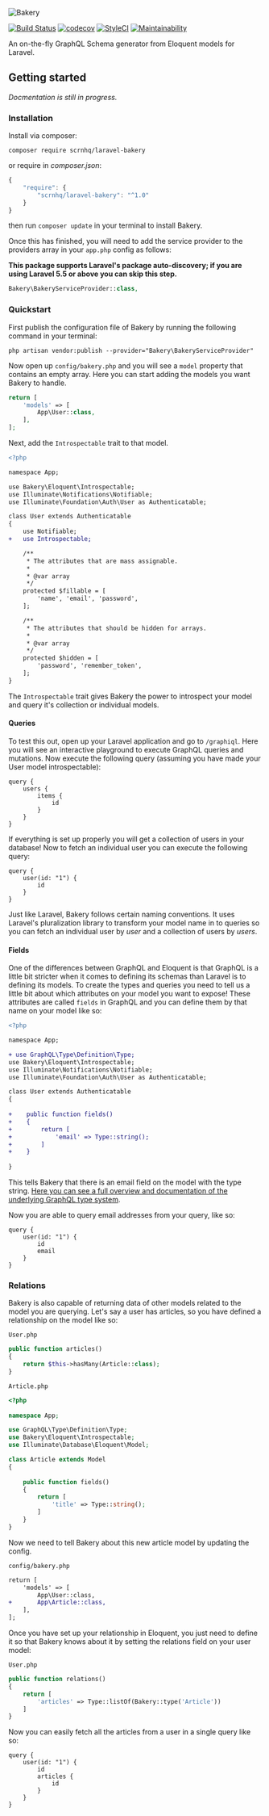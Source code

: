 ![Bakery](artwork.png)

[![Build Status](https://travis-ci.org/scrnhq/laravel-bakery.svg?branch=master)](https://travis-ci.org/scrnhq/laravel-bakery)
[![codecov](https://codecov.io/gh/scrnhq/laravel-bakery/branch/master/graph/badge.svg)](https://codecov.io/gh/scrnhq/laravel-bakery)
[![StyleCI](https://github.styleci.io/repos/109427894/shield?branch=feature/new-api)](https://github.styleci.io/repos/109427894)
[![Maintainability](https://api.codeclimate.com/v1/badges/de462571125eb6bf7af2/maintainability)](https://codeclimate.com/github/scrnhq/laravel-bakery/maintainability)

An on-the-fly GraphQL Schema generator from Eloquent models for Laravel.

## Getting started

_Docmentation is still in progress._

### Installation

Install via composer:

```
composer require scrnhq/laravel-bakery
```

or require in _composer.json_:

```js
{
    "require": {
        "scrnhq/laravel-bakery": "^1.0"
    }
}
```

then run `composer update` in your terminal to install Bakery.

Once this has finished, you will need to add the service provider to the providers array in your `app.php` config as follows:

**This package supports Laravel's package auto-discovery; if you are using Laravel 5.5 or above you can skip this step.**

```php
Bakery\BakeryServiceProvider::class,
```

### Quickstart

First publish the configuration file of Bakery by running the following command in your terminal:

```
php artisan vendor:publish --provider="Bakery\BakeryServiceProvider"
```

Now open up `config/bakery.php` and you will see a `model` property that contains an empty array. Here you can start adding the models you want Bakery to handle.

```php
return [
    'models' => [
        App\User::class,
    ],
];
```

Next, add the `Introspectable` trait to that model.

```diff
<?php

namespace App;

use Bakery\Eloquent\Introspectable;
use Illuminate\Notifications\Notifiable;
use Illuminate\Foundation\Auth\User as Authenticatable;

class User extends Authenticatable
{
    use Notifiable;
+   use Introspectable;

    /**
     * The attributes that are mass assignable.
     *
     * @var array
     */
    protected $fillable = [
        'name', 'email', 'password',
    ];

    /**
     * The attributes that should be hidden for arrays.
     *
     * @var array
     */
    protected $hidden = [
        'password', 'remember_token',
    ];
}
```
The `Introspectable` trait gives Bakery the power to introspect your model and query it's collection or individual models.

#### Queries

To test this out, open up your Laravel application and go to `/graphiql`. Here you will see an interactive playground to execute GraphQL queries and mutations. Now execute the following query (assuming you have made your User model introspectable):

```gql
query {
    users {
        items {
            id
        }
    }
}
```

If everything is set up properly you will get a collection of users in your database! Now to fetch an individual user you can execute the following query:

```gql
query {
    user(id: "1") {
        id
    }
}
```

Just like Laravel, Bakery follows certain naming conventions. It uses Laravel's pluralization library to transform your model name in to queries so you can fetch an individual user by _user_ and a collection of users by _users_.

#### Fields

One of the differences between GraphQL and Eloquent is that GraphQL is a little bit stricter when it comes to defining its schemas than Laravel is to defining its models. To create the types and queries you need to tell us a little bit about which attributes on your model you want to expose! These attributes are called `fields` in GraphQL and you can define them by that name on your model like so:

```diff
<?php

namespace App;

+ use GraphQL\Type\Definition\Type;
use Bakery\Eloquent\Introspectable;
use Illuminate\Notifications\Notifiable;
use Illuminate\Foundation\Auth\User as Authenticatable;

class User extends Authenticatable
{
    
+    public function fields()
+    {
+        return [
+            'email' => Type::string();
+        ]
+    }
    
}
```

This tells Bakery that there is an email field on the model with the type string. [Here you can see a full overview and documentation of the underlying GraphQL type system](http://webonyx.github.io/graphql-php/type-system/).

Now you are able to query email addresses from your query, like so:

```gql
query {
    user(id: "1") {
        id
        email
    }
}
```

### Relations

Bakery is also capable of returning data of other models related to the model you are querying. Let's say a user has articles, so you have defined a relationship on the model like so:

`User.php`
```php
public function articles()
{
    return $this->hasMany(Article::class);
}
```

`Article.php`

```php
<?php
    
namespace App;

use GraphQL\Type\Definition\Type;
use Bakery\Eloquent\Introspectable;
use Illuminate\Database\Eloquent\Model;

class Article extends Model
{
    
	public function fields()
	{
		return [
			'title' => Type::string();
		]
	} 
}
```

Now we need to tell Bakery about this new article model by updating the config.

`config/bakery.php`

```diff
return [
    'models' => [
        App\User::class,
+		App\Article::class,
    ],
];
```

Once you have set up your relationship in Eloquent, you just need to define it so that Bakery knows about it by setting the relations field on your user model:

`User.php`

```php
public function relations()
{
    return [
        'articles' => Type::listOf(Bakery::type('Article'))
    ]
}
```

Now you can easily fetch all the articles from a user in a single query like so:

```gql
query {
    user(id: "1") {
        id
        articles {
            id
        }
    }
}
```
